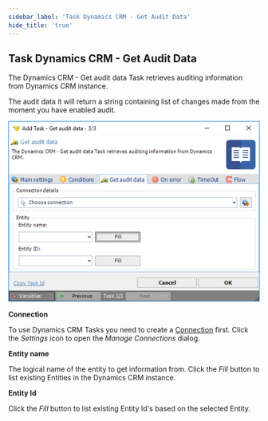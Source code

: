 ```yaml
---
sidebar_label: 'Task Dynamics CRM - Get Audit Data'
hide_title: 'true'
---
```


## Task Dynamics CRM - Get Audit Data

The Dynamics CRM - Get audit data Task retrieves auditing information from Dynamics CRM instance.
 
The audit data it will return a string containing list of changes made from the moment you have enabled audit.

![](../../../../../static/img/taskdynamicscrmgetauditdata.png)

**Connection**

To use Dynamics CRM Tasks you need to create a [Connection](../../global-connections) first. Click the *Settings* icon to open the *Manage Connections* dialog.
 
**Entity name**

The logical name of the entity to get information from. Click the *Fill* button to list existing Entities in the Dynamics CRM instance.
 
**Entity Id**

Click the *Fill* button to list existing Entity Id's based on the selected Entity.
